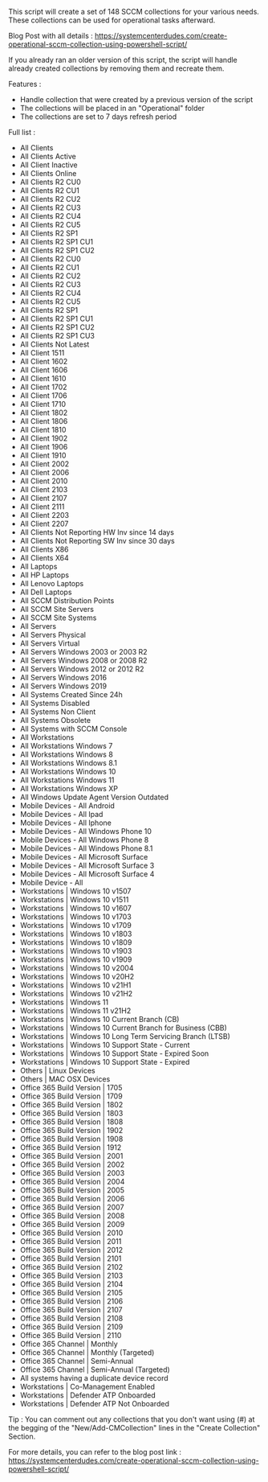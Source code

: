 This script will create a set of 148 SCCM collections for your various needs. These collections can be used for operational tasks afterward.

Blog Post with all details : https://systemcenterdudes.com/create-operational-sccm-collection-using-powershell-script/

If you already ran an older version of this script, the script will handle already created collections by removing them and recreate them.

Features :
- Handle collection that were created by a previous version of the script
- The collections will be placed in an "Operational" folder
- The collections are set to 7 days refresh period


Full list :
- All Clients
- All Clients Active
- All Client Inactive
- All Clients Online
- All Clients R2 CU0
- All Clients R2 CU1
- All Clients R2 CU2
- All Clients R2 CU3
- All Clients R2 CU4
- All Clients R2 CU5
- All Clients R2 SP1
- All Clients R2 SP1 CU1
- All Clients R2 SP1 CU2
- All Clients R2 CU0
- All Clients R2 CU1
- All Clients R2 CU2
- All Clients R2 CU3
- All Clients R2 CU4
- All Clients R2 CU5
- All Clients R2 SP1
- All Clients R2 SP1 CU1
- All Clients R2 SP1 CU2
- All Clients R2 SP1 CU3
- All Clients Not Latest
- All Client 1511
- All Client 1602
- All Client 1606
- All Client 1610
- All Client 1702
- All Client 1706
- All Client 1710
- All Client 1802
- All Client 1806
- All Client 1810
- All Client 1902
- All Client 1906
- All Client 1910
- All Client 2002
- All Client 2006
- All Client 2010
- All Client 2103
- All Client 2107
- All Client 2111
- All Client 2203
- All Client 2207
- All Clients Not Reporting HW Inv since 14 days
- All Clients Not Reporting SW Inv since 30 days
- All Clients X86
- All Clients X64
- All Laptops
- All HP Laptops
- All Lenovo Laptops
- All Dell Laptops
- All SCCM Distribution Points
- All SCCM Site Servers
- All SCCM Site Systems
- All Servers
- All Servers Physical
- All Servers Virtual
- All Servers Windows 2003 or 2003 R2
- All Servers Windows 2008 or 2008 R2
- All Servers Windows 2012 or 2012 R2
- All Servers Windows 2016
- All Servers Windows 2019
- All Systems Created Since 24h
- All Systems Disabled
- All Systems Non Client
- All Systems Obsolete
- All Systems with SCCM Console
- All Workstations
- All Workstations Windows 7
- All Workstations Windows 8
- All Workstations Windows 8.1
- All Workstations Windows 10
- All Workstations Windows 11
- All Workstations Windows XP
- All Windows Update Agent Version Outdated
- Mobile Devices - All Android
- Mobile Devices - All Ipad
- Mobile Devices - All Iphone
- Mobile Devices - All Windows Phone 10
- Mobile Devices - All Windows Phone 8
- Mobile Devices - All Windows Phone 8.1
- Mobile Devices - All Microsoft Surface
- Mobile Devices - All Microsoft Surface 3
- Mobile Devices - All Microsoft Surface 4
- Mobile Device - All
- Workstations | Windows 10 v1507
- Workstations | Windows 10 v1511
- Workstations | Windows 10 v1607
- Workstations | Windows 10 v1703
- Workstations | Windows 10 v1709
- Workstations | Windows 10 v1803
- Workstations | Windows 10 v1809
- Workstations | Windows 10 v1903
- Workstations | Windows 10 v1909
- Workstations | Windows 10 v2004
- Workstations | Windows 10 v20H2
- Workstations | Windows 10 v21H1
- Workstations | Windows 10 v21H2
- Workstations | Windows 11
- Workstations | Windows 11 v21H2
- Workstations | Windows 10 Current Branch (CB)
- Workstations | Windows 10 Current Branch for Business (CBB)
- Workstations | Windows 10 Long Term Servicing Branch (LTSB)
- Workstations | Windows 10 Support State - Current
- Workstations | Windows 10 Support State - Expired Soon
- Workstations | Windows 10 Support State - Expired
- Others | Linux Devices
- Others | MAC OSX Devices
- Office 365 Build Version | 1705
- Office 365 Build Version | 1709
- Office 365 Build Version | 1802
- Office 365 Build Version | 1803
- Office 365 Build Version | 1808
- Office 365 Build Version | 1902
- Office 365 Build Version | 1908
- Office 365 Build Version | 1912
- Office 365 Build Version | 2001
- Office 365 Build Version | 2002
- Office 365 Build Version | 2003
- Office 365 Build Version | 2004
- Office 365 Build Version | 2005
- Office 365 Build Version | 2006
- Office 365 Build Version | 2007
- Office 365 Build Version | 2008
- Office 365 Build Version | 2009
- Office 365 Build Version | 2010
- Office 365 Build Version | 2011
- Office 365 Build Version | 2012
- Office 365 Build Version | 2101
- Office 365 Build Version | 2102
- Office 365 Build Version | 2103
- Office 365 Build Version | 2104
- Office 365 Build Version | 2105
- Office 365 Build Version | 2106
- Office 365 Build Version | 2107
- Office 365 Build Version | 2108
- Office 365 Build Version | 2109
- Office 365 Build Version | 2110
- Office 365 Channel | Monthly
- Office 365 Channel | Monthly (Targeted)
- Office 365 Channel | Semi-Annual
- Office 365 Channel | Semi-Annual (Targeted)
- All systems having a duplicate device record
- Workstations | Co-Management Enabled
- Workstations | Defender ATP Onboarded
- Workstations | Defender ATP Not Onboarded


Tip : You can comment out any collections that you don't want using (#) at the begging of the "New/Add-CMCollection" lines in the "Create Collection" Section.

For more details, you can refer to the blog post link : https://systemcenterdudes.com/create-operational-sccm-collection-using-powershell-script/
